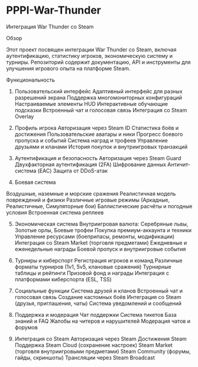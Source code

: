 # PPPI-War-Thunder
Интеграция War Thunder со Steam

Обзор

Этот проект посвящен интеграции War Thunder со Steam, включая аутентификацию, статистику игроков, экономическую систему и турниры. Репозиторий содержит документацию, API и инструменты для улучшения игрового опыта на платформе Steam.

Функциональность

1. Пользовательский интерфейс
Адаптивный интерфейс для разных разрешений экрана
Поддержка многомониторных конфигураций
Настраиваемые элементы HUD
Интерактивные обучающие подсказки
Встроенный чат и голосовая связь
Интеграция со Steam Overlay

2. Профиль игрока
Авторизация через Steam ID
Статистика боёв и достижения
Пользовательские аватары и ники
Прогресс боевого пропуска и событий
Система наград и трофеев
Управление друзьями и кланами
История покупок и внутриигровых транзакций

3. Аутентификация и безопасность
Авторизация через Steam Guard
Двухфакторная аутентификация (2FA)
Шифрование данных
Античит-система (EAC)
Защита от DDoS-атак

4. Боевая система

Воздушные, наземные и морские сражения
Реалистичная модель повреждений и физики
Различные игровые режимы (Аркадные, Реалистичные, Симуляторные бои)
Баллистические расчёты и погодные условия
Встроенная система реплеев

5. Экономическая система
Внутриигровая валюта: Серебряные львы, Золотые орлы, Боевые трофеи
Покупка премиум-аккаунта и техники
Управление ресурсами (боеприпасы, ремонты, модификации)
Интеграция со Steam Market (торговля предметами)
Ежедневные и еженедельные награды
Боевой пропуск и внутриигровые события

6. Турниры и киберспорт
Регистрация игроков и команд
Различные форматы турниров (1v1, 5v5, клановые сражения)
Турнирные таблицы и рейтинги
Призовой фонд и награды
Интеграция с платформами киберспорта (ESL, TSS)

7. Социальные функции
Система друзей и кланов
Встроенный чат и голосовая связь
Создание кастомных боёв
Интеграция со Steam (друзья, приглашения, чаты)
Система уведомлений и сообщений

8. Поддержка и модерация
Чат поддержки
Система тикетов
База знаний и FAQ
Жалобы на читеров и нарушителей
Модерация чатов и форумов

9. Интеграция со Steam
Авторизация через Steam
Достижения Steam
Поддержка Steam Cloud (сохранение настроек)
Steam Market (торговля внутриигровыми предметами)
Steam Community (форумы, гайды, скриншоты)
Трансляции через Steam Broadcast
